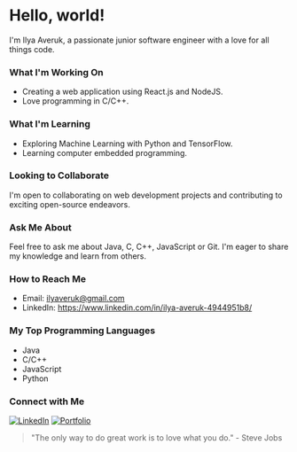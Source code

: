 
# Hello, world! 

I'm Ilya Averuk, a passionate junior software engineer with a love for all things code.

###  What I'm Working On

- Creating a web application using React.js and NodeJS.
- Love programming in C/C++.

###  What I'm Learning

- Exploring Machine Learning with Python and TensorFlow.
- Learning computer embedded programming.

###  Looking to Collaborate

I'm open to collaborating on web development projects and contributing to exciting open-source endeavors.

###  Ask Me About

Feel free to ask me about Java, C, C++, JavaScript or Git. I'm eager to share my knowledge and learn from others.

###  How to Reach Me

- Email: ilyaveruk@gmail.com
- LinkedIn: https://www.linkedin.com/in/ilya-averuk-4944951b8/


###  My Top Programming Languages

- Java
- C/C++ 
- JavaScript
- Python

###  Connect with Me

[![LinkedIn](https://img.shields.io/badge/-LinkedIn-0077B5?style=flat-square&logo=linkedin&logoColor=white)](https://www.linkedin.com/in/ilya-averuk-4944951b8/)
[![Portfolio](https://img.shields.io/badge/-Portfolio-E34F26?style=flat-square&logo=firefox&logoColor=white)](https://ilyaveruk.com/)



> "The only way to do great work is to love what you do." - Steve Jobs

